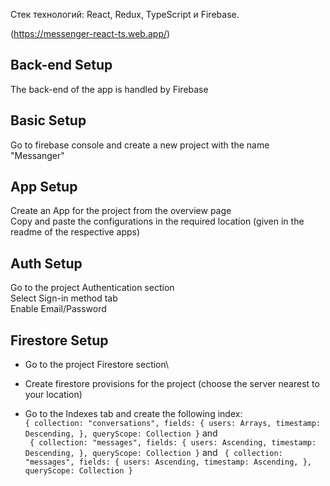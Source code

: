 Стек технологий: React, Redux, TypeScript и Firebase.


(https://messenger-react-ts.web.app/)
## Back-end Setup

The back-end of the app is handled by Firebase

## Basic Setup

Go to firebase console and create a new project with the name "Messanger"

## App Setup

Create an App for the project from the overview page\
Copy and paste the configurations in the required location (given in the readme of the respective apps)

## Auth Setup

Go to the project Authentication section\
Select Sign-in method tab\
Enable Email/Password

## Firestore Setup

* Go to the project Firestore section\
* Create firestore provisions for the project (choose the server nearest to your location)

* Go to the Indexes tab and create the following index:\
`
{
    collection: "conversations",
    fields: {
        users: Arrays,
        timestamp: Descending,
    },
    queryScope: Collection
}
`
and\
`
{
    collection: "messages",
    fields: {
        users: Ascending,
        timestamp: Descending,
    },
    queryScope: Collection
}`
and
`
{
    collection: "messages",
    fields: {
        users: Ascending,
        timestamp: Ascending,
    },
    queryScope: Collection
}`



